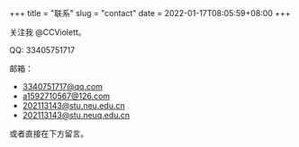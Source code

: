 +++
title = "联系"
slug = "contact"
date = 2022-01-17T08:05:59+08:00
+++

关注我 @CCViolett。

QQ: 33405751717

邮箱：
- 3340751717@qq.com
- a1592710567@126.com
- 202113143@stu.neu.edu.cn
- 202113143@stu.neuq.edu.cn

或者直接在下方留言。
